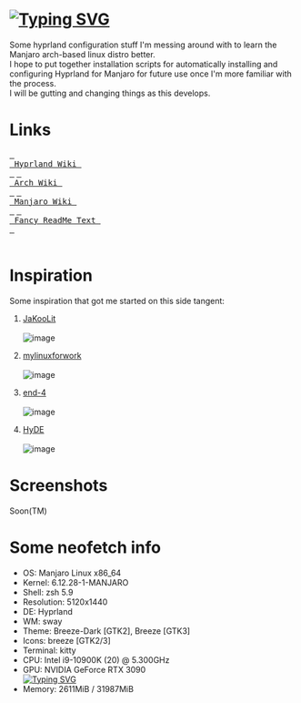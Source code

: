 # [![Typing SVG](https://readme-typing-svg.demolab.com?font=Fira+Code&weight=700&size=34&duration=2500&pause=500&color=C25DF7&width=435&lines=Hyprland)](https://git.io/typing-svg)
Some hyprland configuration stuff I'm messing around with to learn the Manjaro arch-based linux distro better.<br>
I hope to put together installation scripts for automatically installing and configuring Hyprland for Manjaro for future use once I'm more familiar with the process.<br>
I will be gutting and changing things as this develops.

# Links
<div align="left">
  <a href="https://wiki.hyprland.org/"><kbd> <br> Hyprland Wiki <br> </kbd></a>
  <a href="https://wiki.archlinux.org/"><kbd> <br> Arch Wiki <br> </kbd></a>
  <a href="https://wiki.manjaro.org/"><kbd> <br> Manjaro Wiki <br> </kbd></a>
  <a href="https://readme-typing-svg.demolab.com/demo/"><kbd> <br> Fancy ReadMe Text <br> </kbd></a>
</div><br>

# Inspiration
Some inspiration that got me started on this side tangent:<br>
1. [JaKooLit](https://github.com/JaKooLit/Hyprland-Dots)<br><br>
![image](https://github.com/user-attachments/assets/58b847fb-fbfd-4a82-9100-369d4c89336d)

2. [mylinuxforwork](https://github.com/mylinuxforwork/dotfiles)<br><br>
![image](https://github.com/user-attachments/assets/d43b81dd-bdab-4a38-84e1-4ed76120a87b)

3. [end-4](https://github.com/end-4/dots-hyprland)<br><br>
![image](https://github.com/user-attachments/assets/a67afe59-1ef4-47bc-bb1a-0b64bae3df11)

4. [HyDE](https://github.com/HyDE-Project/HyDE)<br><br>
![image](https://github.com/user-attachments/assets/53667cca-a045-4c8a-8cd7-391faa600af3)

# Screenshots
Soon(TM)

# Some neofetch info
- OS: Manjaro Linux x86_64<br>
- Kernel: 6.12.28-1-MANJARO<br>
- Shell: zsh 5.9<br>
- Resolution: 5120x1440<br>
- DE: Hyprland<br>
- WM: sway<br>
- Theme: Breeze-Dark [GTK2], Breeze [GTK3]<br>
- Icons: breeze [GTK2/3]<br>
- Terminal: kitty<br>
- CPU: Intel i9-10900K (20) @ 5.300GHz<br>
- GPU: NVIDIA GeForce RTX 3090<br>
[![Typing SVG](https://readme-typing-svg.demolab.com?font=Fira+Code&size=12&pause=1000&color=F70000&width=390&height=24&lines=(Yes+this+was+indeed+painful+at+first))](https://git.io/typing-svg)<br>
- Memory: 2611MiB / 31987MiB<br>
